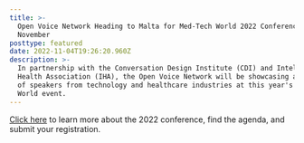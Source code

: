 ```yaml
---
title: >-
  Open Voice Network Heading to Malta for Med-Tech World 2022 Conference on 17
  November
posttype: featured
date: 2022-11-04T19:26:20.960Z
description: >-
  In partnership with the Conversation Design Institute (CDI) and Intelligent
  Health Association (IHA), the Open Voice Network will be showcasing a number
  of speakers from technology and healthcare industries at this year's Med-Tech
  World event.
---
```

<a href="https://med-tech.world/open-voice-network/" target="_blank">Click here</a> to learn more about the 2022 conference, find the agenda, and submit your registration.
